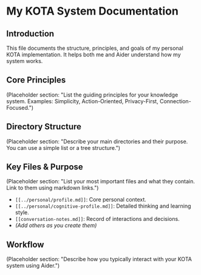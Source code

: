 # My KOTA System Documentation

## Introduction

This file documents the structure, principles, and goals of my personal KOTA implementation. It helps both me and Aider understand how my system works.

## Core Principles

(Placeholder section: "List the guiding principles for your knowledge system. Examples: Simplicity, Action-Oriented, Privacy-First, Connection-Focused.")

## Directory Structure

(Placeholder section: "Describe your main directories and their purpose. You can use a simple list or a tree structure.")

## Key Files & Purpose

(Placeholder section: "List your most important files and what they contain. Link to them using markdown links.")
*   `[[../personal/profile.md]]`: Core personal context.
*   `[[../personal/cognitive-profile.md]]`: Detailed thinking and learning style.
*   `[[conversation-notes.md]]`: Record of interactions and decisions.
*   *(Add others as you create them)*

## Workflow

(Placeholder section: "Describe how you typically interact with your KOTA system using Aider.")
